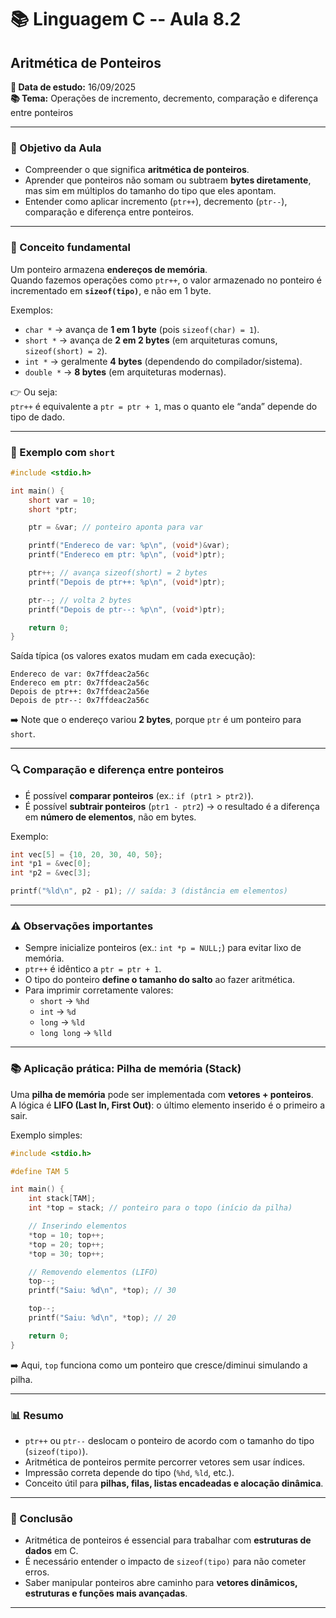 # 📚 Linguagem C -- Aula 8.2

## Aritmética de Ponteiros

**📅 Data de estudo:** 16/09/2025\
**📚 Tema:** Operações de incremento, decremento, comparação e diferença entre ponteiros

------------------------------------------------------------------------

### 🎯 Objetivo da Aula

- Compreender o que significa **aritmética de ponteiros**.  
- Aprender que ponteiros não somam ou subtraem **bytes diretamente**, mas sim em múltiplos do tamanho do tipo que eles apontam.  
- Entender como aplicar incremento (`ptr++`), decremento (`ptr--`), comparação e diferença entre ponteiros.

------------------------------------------------------------------------

### 🧠 Conceito fundamental

Um ponteiro armazena **endereços de memória**.  
Quando fazemos operações como `ptr++`, o valor armazenado no ponteiro é incrementado em **`sizeof(tipo)`**, e não em 1 byte.

Exemplos:

- `char *` → avança de **1 em 1 byte** (pois `sizeof(char) = 1`).  
- `short *` → avança de **2 em 2 bytes** (em arquiteturas comuns, `sizeof(short) = 2`).  
- `int *` → geralmente **4 bytes** (dependendo do compilador/sistema).  
- `double *` → **8 bytes** (em arquiteturas modernas).

👉 Ou seja:  
`ptr++` é equivalente a `ptr = ptr + 1`, mas o quanto ele “anda” depende do tipo de dado.

------------------------------------------------------------------------

### 📍 Exemplo com `short`

```c
#include <stdio.h>

int main() {
    short var = 10;
    short *ptr;

    ptr = &var; // ponteiro aponta para var

    printf("Endereco de var: %p\n", (void*)&var);
    printf("Endereco em ptr: %p\n", (void*)ptr);

    ptr++; // avança sizeof(short) = 2 bytes
    printf("Depois de ptr++: %p\n", (void*)ptr);

    ptr--; // volta 2 bytes
    printf("Depois de ptr--: %p\n", (void*)ptr);

    return 0;
}
```

Saída típica (os valores exatos mudam em cada execução):

```
Endereco de var: 0x7ffdeac2a56c
Endereco em ptr: 0x7ffdeac2a56c
Depois de ptr++: 0x7ffdeac2a56e
Depois de ptr--: 0x7ffdeac2a56c
```

➡️ Note que o endereço variou **2 bytes**, porque `ptr` é um ponteiro para `short`.

------------------------------------------------------------------------

### 🔍 Comparação e diferença entre ponteiros

- É possível **comparar ponteiros** (ex.: `if (ptr1 > ptr2)`).
- É possível **subtrair ponteiros** (`ptr1 - ptr2`) → o resultado é a diferença em **número de elementos**, não em bytes.

Exemplo:

```c
int vec[5] = {10, 20, 30, 40, 50};
int *p1 = &vec[0];
int *p2 = &vec[3];

printf("%ld\n", p2 - p1); // saída: 3 (distância em elementos)
```

------------------------------------------------------------------------

### ⚠️ Observações importantes

- Sempre inicialize ponteiros (ex.: `int *p = NULL;`) para evitar lixo de memória.  
- `ptr++` é idêntico a `ptr = ptr + 1`.  
- O tipo do ponteiro **define o tamanho do salto** ao fazer aritmética.  
- Para imprimir corretamente valores:
  - `short` → `%hd`
  - `int` → `%d`
  - `long` → `%ld`
  - `long long` → `%lld`

------------------------------------------------------------------------

### 📚 Aplicação prática: Pilha de memória (Stack)

Uma **pilha de memória** pode ser implementada com **vetores + ponteiros**.  
A lógica é **LIFO (Last In, First Out)**: o último elemento inserido é o primeiro a sair.

Exemplo simples:

```c
#include <stdio.h>

#define TAM 5

int main() {
    int stack[TAM];
    int *top = stack; // ponteiro para o topo (início da pilha)

    // Inserindo elementos
    *top = 10; top++;
    *top = 20; top++;
    *top = 30; top++;

    // Removendo elementos (LIFO)
    top--;
    printf("Saiu: %d\n", *top); // 30

    top--;
    printf("Saiu: %d\n", *top); // 20

    return 0;
}
```

➡️ Aqui, `top` funciona como um ponteiro que cresce/diminui simulando a pilha.

------------------------------------------------------------------------

### 📊 Resumo

- `ptr++` ou `ptr--` deslocam o ponteiro de acordo com o tamanho do tipo (`sizeof(tipo)`).  
- Aritmética de ponteiros permite percorrer vetores sem usar índices.  
- Impressão correta depende do tipo (`%hd`, `%ld`, etc.).  
- Conceito útil para **pilhas, filas, listas encadeadas e alocação dinâmica**.

------------------------------------------------------------------------

### 📌 Conclusão

- Aritmética de ponteiros é essencial para trabalhar com **estruturas de dados** em C.  
- É necessário entender o impacto de `sizeof(tipo)` para não cometer erros.  
- Saber manipular ponteiros abre caminho para **vetores dinâmicos, estruturas e funções mais avançadas**.

------------------------------------------------------------------------
